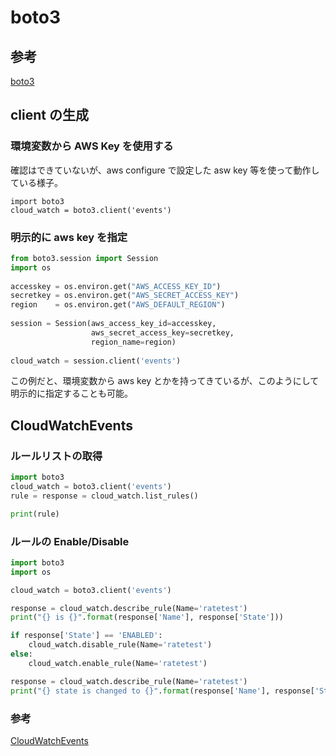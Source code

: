 # boto3

## 参考
[boto3](https://boto3.readthedocs.io/en/latest/index.html)

## client の生成

### 環境変数から AWS Key を使用する

確認はできていないが、aws configure で設定した asw key 等を使って動作している様子。

```
import boto3
cloud_watch = boto3.client('events')
```

### 明示的に aws key を指定
``` python
from boto3.session import Session
import os
 
accesskey = os.environ.get("AWS_ACCESS_KEY_ID")
secretkey = os.environ.get("AWS_SECRET_ACCESS_KEY")
region    = os.environ.get("AWS_DEFAULT_REGION")
 
session = Session(aws_access_key_id=accesskey,
                  aws_secret_access_key=secretkey,
                  region_name=region)
 
cloud_watch = session.client('events')

```

この例だと、環境変数から aws key とかを持ってきているが、このようにして明示的に指定することも可能。

## CloudWatchEvents

### ルールリストの取得
``` python
import boto3
cloud_watch = boto3.client('events')
rule = response = cloud_watch.list_rules()

print(rule)
```

### ルールの Enable/Disable
``` python
import boto3
import os

cloud_watch = boto3.client('events')

response = cloud_watch.describe_rule(Name='ratetest')
print("{} is {}".format(response['Name'], response['State']))

if response['State'] == 'ENABLED':
	cloud_watch.disable_rule(Name='ratetest')
else:
	cloud_watch.enable_rule(Name='ratetest')	

response = cloud_watch.describe_rule(Name='ratetest')
print("{} state is changed to {}".format(response['Name'], response['State']))
```


### 参考
[CloudWatchEvents](https://boto3.readthedocs.io/en/latest/reference/services/events.html)




